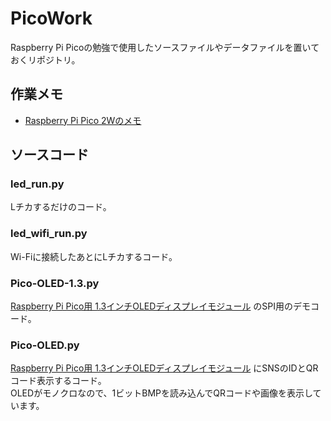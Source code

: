 # PicoWork
Raspberry Pi Picoの勉強で使用したソースファイルやデータファイルを置いておくリポジトリ。

## 作業メモ
- [Raspberry Pi Pico 2Wのメモ](https://github.com/tsu-kunn/Config/blob/master/md/RPPico2W.md)

## ソースコード
### led_run.py
Lチカするだけのコード。

### led_wifi_run.py
Wi-Fiに接続したあとにLチカするコード。

### Pico-OLED-1.3.py
[Raspberry Pi Pico用 1.3インチOLEDディスプレイモジュール](https://www.switch-science.com/products/7549?variant=42382170915014) のSPI用のデモコード。 

### Pico-OLED.py
[Raspberry Pi Pico用 1.3インチOLEDディスプレイモジュール](https://www.switch-science.com/products/7549?variant=42382170915014) にSNSのIDとQRコード表示するコード。 \
OLEDがモノクロなので、1ビットBMPを読み込んでQRコードや画像を表示しています。
